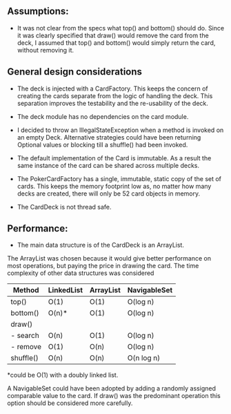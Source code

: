 
## Assumptions:

- It was not clear from the specs what top() and bottom() should do. Since it was clearly specified that draw() would
remove the card from the deck, I assumed that top() and bottom() would simply return the card, without removing it.

## General design considerations

- The deck is injected with a CardFactory. This keeps the concern of creating the cards separate from
the logic of handling the deck. This separation improves the testability and the re-usability of the deck.

- The deck module has no dependencies on the card module.

- I decided to throw an IllegalStateException when a method is invoked on an empty Deck. Alternative strategies could 
have been returning  Optional values or blocking till a shuffle() had been invoked.

- The default implementation of the Card is immutable. As a result the same instance of the card can be shared across
multiple decks.

- The PokerCardFactory has a single, immutable, static copy of the set of cards. This keeps the memory footprint low as, 
no matter how many decks are created, there will only be 52 card objects in memory.

- The CardDeck is not thread safe.

## Performance:

- The main data structure is of the CardDeck is an ArrayList.

The ArrayList was chosen because it would give better performance on most operations, but paying the price in drawing 
the card. The time complexity of other data structures was considered

| Method        | LinkedList    | ArrayList  |  NavigableSet |
| ------------- | ------------- | -----------| --------------|
| top()         |  O(1)         |     O(1)   |   O(log n)    |
| bottom()      |  O(n)*        |     O(1)   |   O(log n)    |
| draw()        |               |            |               |
|   - search    |  O(n)         |     O(1)   |   O(log n)    |
|   - remove    |  O(1)         |     O(n)   |   O(log n)    |
| shuffle()     |  O(n)         |     O(n)   |   O(n log n)  |

*could be O(1) with a doubly linked list.

A NavigableSet could have been adopted by adding a randomly assigned comparable value to the card. If draw() was the
predominant operation this option should be considered more carefully.

